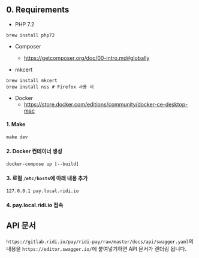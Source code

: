 ## 0. Requirements
- PHP 7.2
```
brew install php72
```

- Composer
  - https://getcomposer.org/doc/00-intro.md#globally

- mkcert
```
brew install mkcert
brew install nss # Firefox 사용 시
```

- Docker
  - https://store.docker.com/editions/community/docker-ce-desktop-mac

#### 1. Make
```
make dev
```

#### 2. Docker 컨테이너 생성
```
docker-compose up [--build] 
```
#### 3. 로컬 `/etc/hosts`에 아래 내용 추가
```
127.0.0.1 pay.local.ridi.io
```

#### 4. pay.local.ridi.io 접속

## API 문서
`https://gitlab.ridi.io/pay/ridi-pay/raw/master/docs/api/swagger.yaml`의 내용을 `https://editor.swagger.io/`에 붙여넣기하면 API 문서가 렌더링 됩니다.
